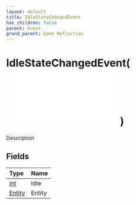 ```yaml
---
layout: default
title: IdleStateChangedEvent
has_children: false
parent: Event
grand_parent: Game Reflection
---
```

# IdleStateChangedEvent( ![ EntityEventBase ](/game-reflection/events/entity_event_base.md) )
Description 

## Fields
| Type | Name |
|:-------------|:--------------|
| [int](/game-reflection/enums/int.md) | Idle |
| [Entity](/game-reflection/classes/entity.md) | Entity |
